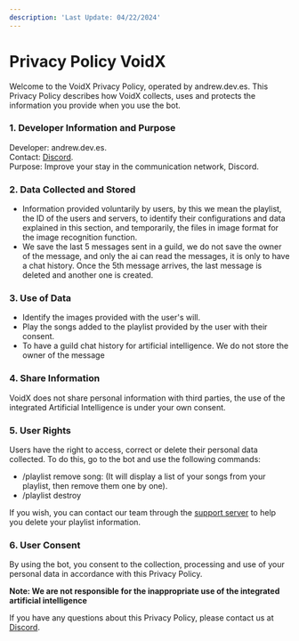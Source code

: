 ```yaml
---
description: 'Last Update: 04/22/2024'
---
```


# Privacy Policy VoidX

Welcome to the VoidX Privacy Policy, operated by andrew.dev.es. This Privacy Policy describes how VoidX collects, uses and protects the information you provide when you use the bot.

### 1. Developer Information and Purpose

Developer: andrew.dev.es.\
Contact: [Discord](https://discord.com/invite/x9a9psQHfT).\
Purpose: Improve your stay in the communication network, Discord.

### 2. Data Collected and Stored

* Information provided voluntarily by users, by this we mean the playlist, the ID of the users and servers, to identify their configurations and data explained in this section, and temporarily, the files in image format for the image recognition function.
* We save the last 5 messages sent in a guild, we do not save the owner of the message, and only the ai can read the messages, it is only to have a chat history. Once the 5th message arrives, the last message is deleted and another one is created.

### 3. Use of Data

* Identify the images provided with the user's will.
* Play the songs added to the playlist provided by the user with their consent.
* To have a guild chat history for artificial intelligence. We do not store the owner of the message

### 4. Share Information

VoidX does not share personal information with third parties, the use of the integrated Artificial Intelligence is under your own consent.

### 5. User Rights

Users have the right to access, correct or delete their personal data collected. To do this, go to the bot and use the following commands:

* /playlist remove song: (It will display a list of your songs from your playlist, then remove them one by one).
* /playlist destroy

If you wish, you can contact our team through the [support server](https://discord.gg/x9a9psQHfT) to help you delete your playlist information.

### 6. User Consent

By using the bot, you consent to the collection, processing and use of your personal data in accordance with this Privacy Policy.

**Note: We are not responsible for the inappropriate use of the integrated artificial intelligence**

If you have any questions about this Privacy Policy, please contact us at [Discord](https://discord.com/invite/x9a9psQHfT).
